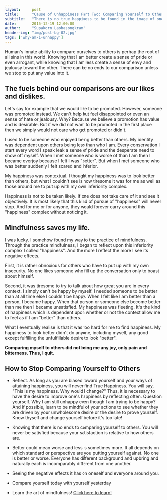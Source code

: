 ```yaml
---
layout:     post
title:      "Cause of Unhappiness Part Two: Comparing Yourself to Others"
subtitle:   "There is no true happiness to be found in the image of oneself."
date:       2015-12-19 12:00:00
author:     "Supakorn Laohasongkram"
header-img: "img/post-bg-02.jpg"
tags: ['why-am-i-unhappy']
---
```


<p>
Human's innate ability to compare ourselves to others is perhap the root of all sins in this world. Knowing that I am better create a sense of pride or even arrogant, while knowing that I am less create a sense of envy and jealousy toward the other. There can be no ends to our comparison unless we stop to put any value into it.</p>

<!-- <p>
Knowing this, I am reminded of story of Adam and Even in the Holy Bible where God warned Adam and Eve not eat the forbidden fruit of knowledge of good and evil. But they did and now it has began our original sin.

With our knowledge of what is good and bad, we are driven for that which is good and 
</p>
 -->

<h2>The fuels behind our comparisons are our likes and dislikes.</h2>
<p>
Let's say for example that we would like to be promoted. However, someone was promoted instead. We can't help but feel disappointed or even an sense of hate or jealousy. Why? Because we believe a promotion has value and is desirable. But if we did not want to be promoted in the first place then we simply would not care who got promoted or didn't.
</p>
<p>
I used to be someone who enjoyed being better than others. My identity was dependent upon others being less than who I am. Every conservation I start every word I speak leak a sense of pride and the desperate need to show off myself. When I met someone who is worse of than I am then I became overjoy because I felt I was "better". But when I met someone who was better suddenly I felt scared and inferior. 
</p>
<p>
My happiness was contextual. I thought my happiness was to look better than others, but what I couldn't see is how tiresome it was for me as well as those around me to put up with my own inferiority complex.
</p>

Happiness is not to be taken likely. If one does not take care of it and see it objectively. It is most likely that this kind of pursue of "happiness" will never stop. And for me or for anyone, they would forever carry around this "happiness" complex without noticing it.

<h2>Mindfulness saves my life.</h2>

I was lucky. I somehow found my way to the practice of mindfulness. Through the practice mindfulness, I began to reflect upon this inferiority complex I called "happiness". And the more I reflect the more I see its negative effects. 

First, it is rather obnoxious for others who have to put up with my own insecurity. No one likes someone who fill up the conversation only to boast about himself. 

Second, it was tiresome to try to talk about how great you are in every context. I simply can't be happy by myself. I needed someone to be better than at all time else I couldn't be happy. When I felt like I am better than a person, I became happy. When that person or someone else become better than me then I became unsatisfied. My happiness was fleeting. It's the kind of happiness which is dependent upon whether or not the context allow me to feel as if I am "better" than others. 

What I eventually realise is that it was too hard for me to find happiness. My happiness to look better didn't do anyone, including myself, any good except fulfilling the unfulfillable desire to look "better". 

<strong>Comparing myself to others did not bring me any joy, only pain and bitterness. Thus, I quit.</strong> 

<!-- <p>There is no good or evil in reality. Atoms or molecules are neither good or bad. They are just the way they are. Only human made them "good" or "bad". Thus, there is no static good or bad.</p> -->

<h2>How to Stop Comparing Yourself to Others</h2>

<ul>
	<li><p>Reflect. As long as you are biased toward yourself and your ways of attaining happiness, you will never find True Happiness. You will say, "This is my happiness. Why would I change?" Thus, it is necessary to have the desire to improve one's happiness by reflecting often. Question yourself. Why I am still unhappy even though I am trying to be happy? And if possible, learn to be mindful of your actions to see whether they are driven by your unwholesome desire or the desire to prove yourself. Know thyself and change yourself before it's too late!</p></li>
	<li><p>Knowing that there is no ends to comparing yourself to others. You will never be satisfied because your satisfaction is relative to how others are.</p></li>
	<li><p>Better could mean worse and less is sometimes more. It all depends on which standard or perspective are you putting yourself against. No one is better or worse. Everyone has different background and upbring and naturally each is incomparably different from one another.</p></li>
	<li><p>Seeing the negative effects it has on oneself and everyone around you.</p></li>
	<li><p>Compare yourself today with yourself yesterday</p></li>
	<li><p>Learn the art of mindfulness! <a href="/tags/practice-of-true-happiness/">Click here to learn!</a></p></li>
</ul>